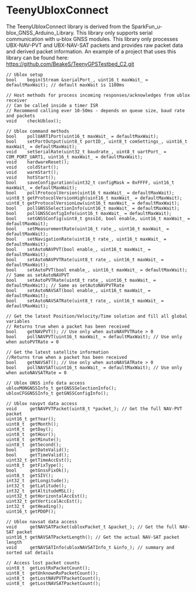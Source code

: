 # TeenyUbloxConnect

The TeenyUbloxConnect library is derived from the SparkFun_u-blox_GNSS_Arduino_Library.
This library only supports serial communication with u-blox GNSS modules.
This library only processes UBX-NAV-PVT and UBX-NAV-SAT packets and provides raw packet data and derived packet information.
An example of a project that uses this library can be found here: https://github.com/BeakeS/TeenyGPSTestbed_C2.git

    // Ublox setup
    bool    begin(Stream &serialPort_, uint16_t maxWait_ = defaultMaxWait); // default maxWait is 1100ms

    // Host methods for process incoming responses/acknowledges from ublox receiver
    // Can be called inside a timer ISR
    // Recommend calling ever 10-50ms - depends on queue size, baud rate and packets
    void    checkUblox();

    // Ublox command methods
    bool    pollUART1Port(uint16_t maxWait_ = defaultMaxWait);
    bool    setPortOutput(uint8_t portID_, uint8_t comSettings_, uint16_t maxWait_ = defaultMaxWait);
    void    setSerialRate(uint32_t baudrate_, uint8_t uartPort_ = COM_PORT_UART1, uint16_t maxWait_ = defaultMaxWait);
    void    hardwareReset();
    void    coldStart();
    void    warmStart();
    void    hotStart();
    bool    saveConfiguration(uint32_t configMask = 0xFFFF, uint16_t maxWait_ = defaultMaxWait);
    bool    pollProtocolVersion(uint16_t maxWait_ = defaultMaxWait);
    uint8_t getProtocolVersionHigh(uint16_t maxWait_ = defaultMaxWait);
    uint8_t getProtocolVersionLow(uint16_t maxWait_ = defaultMaxWait);
    bool    pollGNSSSelectionInfo(uint16_t maxWait_ = defaultMaxWait);
    bool    pollGNSSConfigInfo(uint16_t maxWait_ = defaultMaxWait);
    bool    setGNSSConfig(uint8_t gnssId, bool enable, uint16_t maxWait_ = defaultMaxWait);
    bool    setMeasurementRate(uint16_t rate_, uint16_t maxWait_ = defaultMaxWait);
    bool    setNavigationRate(uint16_t rate_, uint16_t maxWait_ = defaultMaxWait);
    bool    setAutoNAVPVT(bool enable_, uint16_t maxWait_ = defaultMaxWait);
    bool    setAutoNAVPVTRate(uint8_t rate_, uint16_t maxWait_ = defaultMaxWait);
    bool    setAutoPVT(bool enable_, uint16_t maxWait_ = defaultMaxWait); // Same as setAutoNAVPVT
    bool    setAutoPVTRate(uint8_t rate_, uint16_t maxWait_ = defaultMaxWait); // Same as setAutoNAVPVTRate
    bool    setAutoNAVSAT(bool enable_, uint16_t maxWait_ = defaultMaxWait);
    bool    setAutoNAVSATRate(uint8_t rate_, uint16_t maxWait_ = defaultMaxWait);
    
    // Get the latest Position/Velocity/Time solution and fill all global variables
    // Returns true when a packet has been received
    bool    getNAVPVT(); // Use only when autoNAVPVTRate > 0
    bool    pollNAVPVT(uint16_t maxWait_ = defaultMaxWait); // Use only when autoPVTRate = 0
    
    // Get the latest satellite information
    //Returns true when a packet has been received
    bool    getNAVSAT(); // Use only when autoNAVSATRate > 0
    bool    pollNAVSAT(uint16_t maxWait_ = defaultMaxWait); // Use only when autoNAVSATRate = 0

    // Ublox GNSS info data access
    ubloxMONGNSSInfo_t getGNSSSelectionInfo();
    ubloxCFGGNSSInfo_t getGNSSConfigInfo();

    // Ublox navpvt data access
    void     getNAVPVTPacket(uint8_t *packet_); // Get the full NAV-PVT packet
    uint16_t getYear();
    uint8_t  getMonth();
    uint8_t  getDay();
    uint8_t  getHour();
    uint8_t  getMinute();
    uint8_t  getSecond();
    bool     getDateValid();
    bool     getTimeValid();
    uint32_t getTimeAccEst();
    uint8_t  getFixType();
    bool     getGnssFixOk();
    uint8_t  getSIV();
    int32_t  getLongitude();
    int32_t  getLatitude();
    int32_t  getAltitudeMSL();
    uint32_t getHorizontalAccEst();
    uint32_t getVerticalAccEst();
    int32_t  getHeading();
    uint16_t getPDOP();

    // Ublox navsat data access
    void     getNAVSATPacket(ubloxPacket_t &packet_); // Get the full NAV-SAT packet
    uint16_t getNAVSATPacketLength(); // Get the actual NAV-SAT packet length
    void     getNAVSATInfo(ubloxNAVSATInfo_t &info_); // summary and sorted sat details

    // Access lost packet counts
    uint8_t  getLostRxPacketCount();
    uint8_t  getUnknownRxPacketCount();
    uint8_t  getLostNAVPVTPacketCount();
    uint8_t  getLostNAVSATPacketCount();

